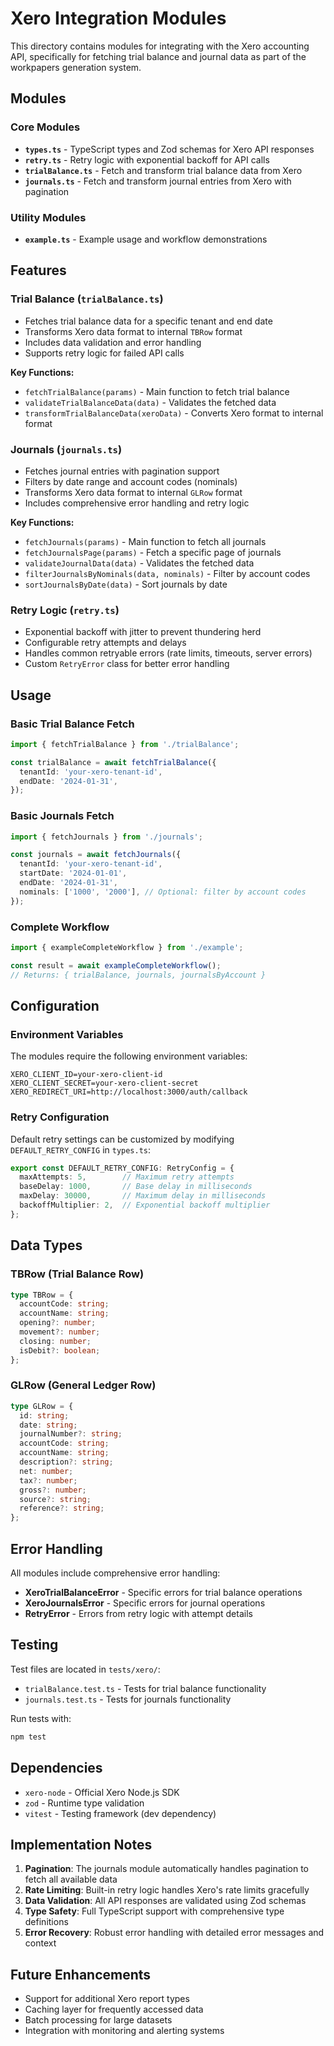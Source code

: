 # Xero Integration Modules

This directory contains modules for integrating with the Xero accounting API, specifically for fetching trial balance and journal data as part of the workpapers generation system.

## Modules

### Core Modules

- **`types.ts`** - TypeScript types and Zod schemas for Xero API responses
- **`retry.ts`** - Retry logic with exponential backoff for API calls
- **`trialBalance.ts`** - Fetch and transform trial balance data from Xero
- **`journals.ts`** - Fetch and transform journal entries from Xero with pagination

### Utility Modules

- **`example.ts`** - Example usage and workflow demonstrations

## Features

### Trial Balance (`trialBalance.ts`)

- Fetches trial balance data for a specific tenant and end date
- Transforms Xero data format to internal `TBRow` format
- Includes data validation and error handling
- Supports retry logic for failed API calls

**Key Functions:**
- `fetchTrialBalance(params)` - Main function to fetch trial balance
- `validateTrialBalanceData(data)` - Validates the fetched data
- `transformTrialBalanceData(xeroData)` - Converts Xero format to internal format

### Journals (`journals.ts`)

- Fetches journal entries with pagination support
- Filters by date range and account codes (nominals)
- Transforms Xero data format to internal `GLRow` format
- Includes comprehensive error handling and retry logic

**Key Functions:**
- `fetchJournals(params)` - Main function to fetch all journals
- `fetchJournalsPage(params)` - Fetch a specific page of journals
- `validateJournalData(data)` - Validates the fetched data
- `filterJournalsByNominals(data, nominals)` - Filter by account codes
- `sortJournalsByDate(data)` - Sort journals by date

### Retry Logic (`retry.ts`)

- Exponential backoff with jitter to prevent thundering herd
- Configurable retry attempts and delays
- Handles common retryable errors (rate limits, timeouts, server errors)
- Custom `RetryError` class for better error handling

## Usage

### Basic Trial Balance Fetch

```typescript
import { fetchTrialBalance } from './trialBalance';

const trialBalance = await fetchTrialBalance({
  tenantId: 'your-xero-tenant-id',
  endDate: '2024-01-31',
});
```

### Basic Journals Fetch

```typescript
import { fetchJournals } from './journals';

const journals = await fetchJournals({
  tenantId: 'your-xero-tenant-id',
  startDate: '2024-01-01',
  endDate: '2024-01-31',
  nominals: ['1000', '2000'], // Optional: filter by account codes
});
```

### Complete Workflow

```typescript
import { exampleCompleteWorkflow } from './example';

const result = await exampleCompleteWorkflow();
// Returns: { trialBalance, journals, journalsByAccount }
```

## Configuration

### Environment Variables

The modules require the following environment variables:

```env
XERO_CLIENT_ID=your-xero-client-id
XERO_CLIENT_SECRET=your-xero-client-secret
XERO_REDIRECT_URI=http://localhost:3000/auth/callback
```

### Retry Configuration

Default retry settings can be customized by modifying `DEFAULT_RETRY_CONFIG` in `types.ts`:

```typescript
export const DEFAULT_RETRY_CONFIG: RetryConfig = {
  maxAttempts: 5,        // Maximum retry attempts
  baseDelay: 1000,       // Base delay in milliseconds
  maxDelay: 30000,       // Maximum delay in milliseconds
  backoffMultiplier: 2,  // Exponential backoff multiplier
};
```

## Data Types

### TBRow (Trial Balance Row)

```typescript
type TBRow = {
  accountCode: string;
  accountName: string;
  opening?: number;
  movement?: number;
  closing: number;
  isDebit?: boolean;
};
```

### GLRow (General Ledger Row)

```typescript
type GLRow = {
  id: string;
  date: string;
  journalNumber?: string;
  accountCode: string;
  accountName: string;
  description?: string;
  net: number;
  tax?: number;
  gross?: number;
  source?: string;
  reference?: string;
};
```

## Error Handling

All modules include comprehensive error handling:

- **XeroTrialBalanceError** - Specific errors for trial balance operations
- **XeroJournalsError** - Specific errors for journal operations
- **RetryError** - Errors from retry logic with attempt details

## Testing

Test files are located in `tests/xero/`:

- `trialBalance.test.ts` - Tests for trial balance functionality
- `journals.test.ts` - Tests for journals functionality

Run tests with:

```bash
npm test
```

## Dependencies

- `xero-node` - Official Xero Node.js SDK
- `zod` - Runtime type validation
- `vitest` - Testing framework (dev dependency)

## Implementation Notes

1. **Pagination**: The journals module automatically handles pagination to fetch all available data
2. **Rate Limiting**: Built-in retry logic handles Xero's rate limits gracefully
3. **Data Validation**: All API responses are validated using Zod schemas
4. **Type Safety**: Full TypeScript support with comprehensive type definitions
5. **Error Recovery**: Robust error handling with detailed error messages and context

## Future Enhancements

- Support for additional Xero report types
- Caching layer for frequently accessed data
- Batch processing for large datasets
- Integration with monitoring and alerting systems
